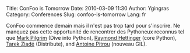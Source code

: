 Title: ConFoo is Tomorrow
Date: 2010-03-09 11:30
Author: Ygingras
Category: Conferences
Slug: confoo-is-tomorrow
Lang: fr

ConFoo commence demain mais il n'est pas trop tard pour s'inscrire. Ne
manquez pas cette opportunité de rencontrer des Pythoneux reconnus tel
que [Mark Pilgrim][] (Dive into Python), [Raymond Hettinger][] (core
Python), [Tarek Ziadé][] (Distribute), and [Antoine Pitrou][] (nouveau
GIL).

<!--:-->

</p>

  [Mark Pilgrim]: http://confoo.ca/fr/2010/session/html5-where-are-we-now
  [Raymond Hettinger]: http://confoo.ca/fr/2010/session/python-tips-tricks-and-idioms
  [Tarek Ziadé]: http://confoo.ca/fr/2010/session/le-packaging-avec-python
  [Antoine Pitrou]: http://confoo.ca/fr/2010/session/web-et-python-optimiser-vos-applications
